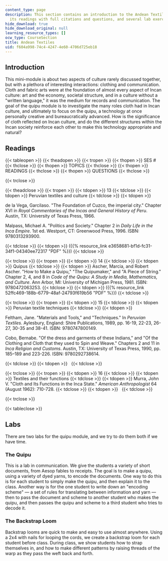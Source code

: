 ```yaml
---
content_type: page
description: This section contains an introduction to the Andean Textiles module,
  its readings with full citations and questions, and several lab exercises.
hide_download: true
hide_download_original: null
learning_resource_types: []
ocw_type: CourseSection
title: Andean Textiles
uid: f604a998-74c4-4247-4e60-4706d725eb18
---
```


Introduction
------------

This mini-module is about two aspects of culture rarely discussed together, but with a plethora of interesting interactions: clothing and communication. Cloth and fabric arts were at the foundation of almost every aspect of Incan culture: art and the economy, societal structure, and in a culture without a "written language," it was the medium for records and communication. The goal of the quipu module is to investigate the many roles cloth had in Incan culture, and ultimately to focus on the quipu, a technology at once personally creative and bureaucratically advanced. How is the significance of cloth reflected on Incan culture, and do the different structures within the Incan society reinforce each other to make this technology appropriate and natural?

Readings
--------

{{< tableopen >}}
{{< theadopen >}}
{{< tropen >}}
{{< thopen >}}
SES #
{{< thclose >}}
{{< thopen >}}
TOPICS
{{< thclose >}}
{{< thopen >}}
READINGS
{{< thclose >}}
{{< thopen >}}
QUESTIONS
{{< thclose >}}

{{< trclose >}}

{{< theadclose >}}
{{< tropen >}}
{{< tdopen >}}
13
{{< tdclose >}}
{{< tdopen >}}
Peruvian textiles and culture
{{< tdclose >}}
{{< tdopen >}}


de la Vega, Garcilaso. "The Foundation of Cuzco, the imperial city." Chapter XVI in _Royal Commentaries of the Incas and General History of Peru_. Austin, TX: University of Texas Press, 1966.

Malpass, Michael A. "Politics and Society." Chapter 2 in _Daily Life in the Inca Empire_. 1st ed. Westport, CT: Greenwood Press, 1996. ISBN: 9780313293900.


{{< tdclose >}}
{{< tdopen >}}
({{% resource_link e3658681-bf1d-fc31-34f1-04340ee72317 "PDF" %}})
{{< tdclose >}}

{{< trclose >}}
{{< tropen >}}
{{< tdopen >}}
14
{{< tdclose >}}
{{< tdopen >}}
Quipus
{{< tdclose >}}
{{< tdopen >}}
Ascher, Marcia, and Robert Ascher. "How to Make a Quipu," "The Quipumaker," and "A Piece of String." Chapter 2, 4, and 8 in _Code of the Quipu: A Study in Media, Mathematics, and Culture_. Ann Arbor, MI: University of Michigan Press, 1981. ISBN: 9780472063253.
{{< tdclose >}}
{{< tdopen >}}
({{% resource_link 52ffc469-188b-6779-48af-24793f619b56 "PDF" %}})
{{< tdclose >}}

{{< trclose >}}
{{< tropen >}}
{{< tdopen >}}
15
{{< tdclose >}}
{{< tdopen >}}
Peruvian textile techniques
{{< tdclose >}}
{{< tdopen >}}


Feltham, Jane. "Materials and Tools," and "Techniques." In _Peruvian Textiles_. Aylesbury, England: Shire Publications, 1989, pp. 16-19, 22-23, 26-27, 30-35 and 38-41. ISBN: 9780747800149.

Cobo, Bernabe. "Of the dress and garments of these Indians," and "Of the Clothing and Cloth that they used to Spin and Weave." Chapters 2 and 11 in _Inca Religion and Customs_. Austin, TX: University of Texas Press, 1990, pp. 185–189 and 223-226. ISBN: 9780292738614.


{{< tdclose >}}
{{< tdopen >}}
 
{{< tdclose >}}

{{< trclose >}}
{{< tropen >}}
{{< tdopen >}}
16
{{< tdclose >}}
{{< tdopen >}}
Textiles and their functions
{{< tdclose >}}
{{< tdopen >}}
Murra, John V. "Cloth and Its Functions in the Inca State." _American Anthropologist_ 64 (August 1962): 710-728.
{{< tdclose >}}
{{< tdopen >}}
 
{{< tdclose >}}

{{< trclose >}}

{{< tableclose >}}

Labs
----

There are two labs for the quipu module, and we try to do them both if we have time.

### The Quipu

This is a lab in communication. We give the students a variety of short documents, from Aesop fables to receipts. The goal is to make a quipu, using a variety of dyed yarns, to encode the documents. One way to do this is for each student to simply make the quipu, and then explain it to the class. Another way is for the one student to write down an "encoding scheme" — a set of rules for translating between information and yarn — then to pass the document and scheme to another student who makes the quipu, and then passes the quipu and scheme to a third student who tries to decode it.

### The Backstrap Loom

Backstrap looms are quick to make and easy to use almost anywhere. Using a 2x4 with nails for looping the cords, we create a backstrap loom for each student before class. During class, we show students how to strap themselves in, and how to make different patterns by raising threads of the warp as they pass the weft back and forth.
